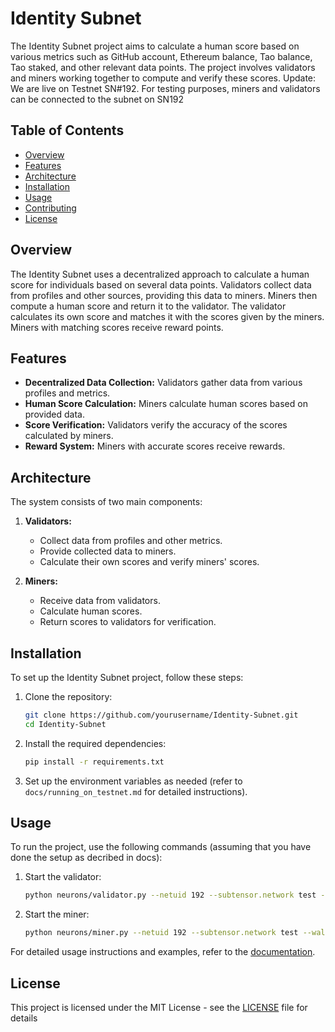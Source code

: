 
# Identity Subnet

The Identity Subnet project aims to calculate a human score based on various metrics such as GitHub account, Ethereum balance, Tao balance, Tao staked, and other relevant data points. The project involves validators and miners working together to compute and verify these scores.
Update: We are live on Testnet SN#192. For testing purposes, miners and validators can be connected to the subnet on SN192

## Table of Contents

- [Overview](#overview)
- [Features](#features)
- [Architecture](#architecture)
- [Installation](#installation)
- [Usage](#usage)
- [Contributing](#contributing)
- [License](#license)

## Overview 

The Identity Subnet uses a decentralized approach to calculate a human score for individuals based on several data points. Validators collect data from profiles and other sources, providing this data to miners. Miners then compute a human score and return it to the validator. The validator calculates its own score and matches it with the scores given by the miners. Miners with matching scores receive reward points.

## Features

- **Decentralized Data Collection:** Validators gather data from various profiles and metrics.
- **Human Score Calculation:** Miners calculate human scores based on provided data.
- **Score Verification:** Validators verify the accuracy of the scores calculated by miners.
- **Reward System:** Miners with accurate scores receive rewards.

## Architecture

The system consists of two main components:

1. **Validators:**
   - Collect data from profiles and other metrics.
   - Provide collected data to miners.
   - Calculate their own scores and verify miners' scores.

2. **Miners:**
   - Receive data from validators.
   - Calculate human scores.
   - Return scores to validators for verification.

## Installation

To set up the Identity Subnet project, follow these steps:

1. Clone the repository:
   ```bash
   git clone https://github.com/yourusername/Identity-Subnet.git
   cd Identity-Subnet
   ```

2. Install the required dependencies:
   ```bash
   pip install -r requirements.txt
   ```

3. Set up the environment variables as needed (refer to `docs/running_on_testnet.md` for detailed instructions).

## Usage

To run the project, use the following commands (assuming that you have done the setup as decribed in docs):

1. Start the validator:
   ```bash
   python neurons/validator.py --netuid 192 --subtensor.network test --wallet.name miner --wallet.hotkey default --logging.debug
   ```

2. Start the miner:
   ```bash
   python neurons/miner.py --netuid 192 --subtensor.network test --wallet.name miner --wallet.hotkey default --logging.debug
   ```

For detailed usage instructions and examples, refer to the [documentation](docs/).


## License

This project is licensed under the MIT License - see the [LICENSE](LICENSE) file for details